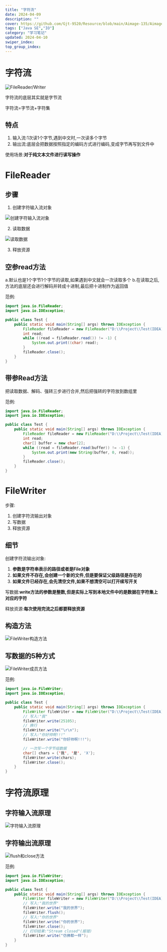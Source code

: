 ```yaml
---
title: "字符流"
date: 2024-04-09
description: ""
cover: https://github.com/Gjt-9520/Resource/blob/main/Aimage-135/Aimage118.jpg?raw=true
tags: ["Java SE","IO"]
category: "学习笔记"
updated: 2024-04-10
swiper_index: 
top_group_index: 
---
```


# 字符流

![FileReader/Writer](../images/字符流File.png)

字符流的底层其实就是字节流

字符流=字节流+字符集

## 特点

1. 输入流:1次读1个字节,遇到中文时,一次读多个字节            
2. 输出流:底层会把数据按照指定的编码方式进行编码,变成字节再写到文件中

使用场景:**对于纯文本文件进行读写操作**

# FileReader

## 步骤

1. 创建字符输入流对象

![创建字符输入流对象](../images/创建字符输入流对象.png)

2. 读取数据

![读取数据](../images/读取数据.png)

3. 释放资源

## 空参read方法                 
a.默认也是1个字节1个字节的读取,如果遇到中文就会一次读取多个
b.在读取之后,方法的底层还会进行解码并转成十进制,最后把十进制作为返回值 

范例:

```java
import java.io.FileReader;
import java.io.IOException;

public class Test {
    public static void main(String[] args) throws IOException {
        FileReader fileReader = new FileReader("D:\\Project\\Test(IDEA)\\a.txt");
        int read;
        while ((read = fileReader.read()) != -1) {
            System.out.print((char) read);
        }
        fileReader.close();
    }
}
```

## 带参Read方法

把读取数据、解码、强转三步进行合并,然后把强转的字符放到数组里

范例:

```java
import java.io.FileReader;
import java.io.IOException;

public class Test {
    public static void main(String[] args) throws IOException {
        FileReader fileReader = new FileReader("D:\\Project\\Test(IDEA)\\a.txt");
        int read;
        char[] buffer = new char[2];
        while ((read = fileReader.read(buffer)) != -1) {
            System.out.print(new String(buffer, 0, read));
        }
        fileReader.close();
    }
}
```

# FileWriter

步骤:
1. 创建字符流输出对象
2. 写数据
3. 释放资源   

## 细节

创建字符流输出对象:                  
1. **参数是字符串表示的路径或者是File对象**
2. **如果文件不存在,会创建一个新的文件,但是要保证父级路径是存在的**
3. **如果文件已经存在,会先清空文件,如果不想清空可以打开续写开关**

写数据:**write方法的参数是整数,但是实际上写到本地文件中的是数据在字符集上对应的字符**

释放资源:**每次使用完流之后都要释放资源**

## 构造方法

![FileWriter构造方法](../images/FileWriter构造方法.png)

## 写数据的5种方式

![FileWriter成员方法](../images/FileWriter成员方法.png)

范例:

```java
import java.io.FileWriter;
import java.io.IOException;

public class Test {
    public static void main(String[] args) throws IOException {
        FileWriter fileWriter = new FileWriter("D:\\Project\\Test(IDEA)\\a.txt", true);
        // 写入:"我"
        fileWriter.write(25105);
        // 换行
        fileWriter.write("\r\n");
        // 写入:"你好帅啊!!!"
        fileWriter.write("你好帅啊!!!");

        // 一次写一个字节组数据
        char[] chars = {'我', '是', 'X'};
        fileWriter.write(chars);
        fileWriter.close();
    }
}
```

# 字符流原理

## 字符输入流原理

![字符输入流原理](../images/字符输入流原理.png)

## 字符输出流原理

![flush和close方法](../images/flush和close方法.png)

范例:

```java
import java.io.FileWriter;
import java.io.IOException;

public class Test {
    public static void main(String[] args) throws IOException {
        FileWriter fileWriter = new FileWriter("D:\\Project\\Test(IDEA)\\a.txt", true);
        // 写入:"我的世界"
        fileWriter.write("我的世界");
        fileWriter.flush();
        // 写入:"你的世界"
        fileWriter.write("你的世界");
        fileWriter.close();
        // 打印结果:"Stream closed"(报错)
        fileWriter.write("仿佛都一样");
    }
}
```